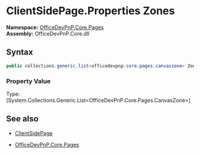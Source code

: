 # ClientSidePage.Properties Zones
**Namespace:** [OfficeDevPnP.Core.Pages](OfficeDevPnP.Core.Pages.md)  
**Assembly:** OfficeDevPnP.Core.dll  
## Syntax
```C#
public collections.generic.list<officedevpnp.core.pages.canvaszone> Zones { get; }
```

### Property Value
Type: [System.Collections.Generic.List<OfficeDevPnP.Core.Pages.CanvasZone>] 

## See also
- [ClientSidePage](ClientSidePage.md) 

- [OfficeDevPnP.Core.Pages](OfficeDevPnP.Core.Pages.md)

